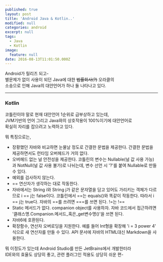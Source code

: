 ```yaml
---
published: true
layout: post
title: 'Android Java & Kotlin..'
modified: null
categories: android
excerpt: null
tags:
  - Java
  - Kotlin
image:
  feature: null
date: 2016-08-13T11:01:50.000Z
---
```


Android가 릴리즈 되고-  
별문제가 없이 사용이 되던 Java에 대한 ~~법률회사(?)~~ 오라클의  
소송으로 인해 Java의 대안언어가 하나 둘 나타나고 있다.  



_ _ _

### Kotlin


코틀린이야 말로 현재 대안언어 1순위로 급부상하고 있는데,  
JVM기반의 언어 그리고 Java와의 상호작용이 100%이기에 대안언어로  
확실히 자리를 잡으려고 노력하고 있다.  

뭐 특징으로는,

- 장황했던 자바와 비교하면 눈물날 정도로 간결한 문법을 제공한다. 간결한 문법을 제공하면서도 런타임 오버헤드가 거의 없다.
- 오버헤드 없는 널 안전성을 제공한다. 코틀린의 변수는 Nullable(널 값 사용 가능)과 NotNull(널 값 사용 불가)로 나뉘는데, 변수 선언 시 '?'를 붙여 Nullable로 만들 수 있다.
- 예외를 검사하지 않는다.
- == 연산자가 생각하는 대로 작동한다.
- 자바에서는 String i와 String j가 같은 문자열을 담고 있어도 가리키는 객체가 다르므로 i == j는 false이다. 코틀린에서 ==는 equals()와 똑같이 작동한다. 따라서 i == j는 true다. 자바의 ==를 쓰려면 ===를 쓰면 된다. !=는 !== 
- Static 메서드가 없다. companion object를 사용하자. 자바 코드에서 접근하려면 '클래스명.Companion.메서드_혹은_get변수명()'을 쓰면 된다.
- 자바6에 호환된다.
- 확장함수, 연산자 오버로딩을 지원한다.
예를 들어 Int형을 확장해 'i = 3 power 4' 식으로 새 연산자를 만들 수 있다.
API 문서에 자바의 HTML대신 Markdown을 사용한다.

뭐 이정도가 있는데 Android Studio를 만든 JetBrains에서 개발한터라  
IDE와의 효율도 상당히 좋고, 관련 플러그인 적용도 상당히 쉬운 편-  


